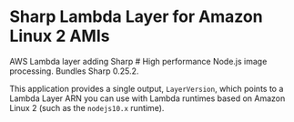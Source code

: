 # Sharp Lambda Layer for Amazon Linux 2 AMIs

AWS Lambda layer adding Sharp # High performance Node.js image processing.
Bundles Sharp 0.25.2.

This application provides a single output, `LayerVersion`, which points to a
Lambda Layer ARN you can use with Lambda runtimes based on Amazon Linux 2 (such
as the `nodejs10.x` runtime).
